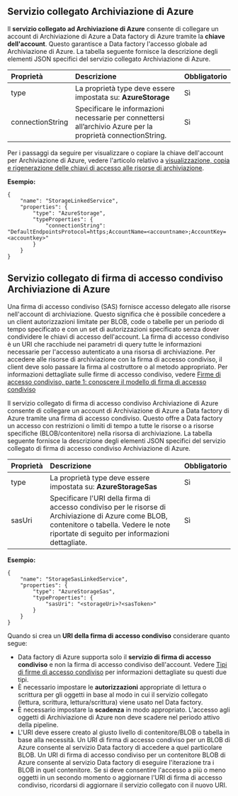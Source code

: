 ## Servizio collegato Archiviazione di Azure

Il **servizio collegato ad Archiviazione di Azure** consente di collegare un account di Archiviazione di Azure a Data factory di Azure tramite la **chiave dell'account**. Questo garantisce a Data factory l'accesso globale ad Archiviazione di Azure. La tabella seguente fornisce la descrizione degli elementi JSON specifici del servizio collegato Archiviazione di Azure.

| Proprietà | Descrizione | Obbligatorio |
| :-------- | :----------- | :-------- |
| type | La proprietà type deve essere impostata su: **AzureStorage** | Sì |
| connectionString | Specificare le informazioni necessarie per connettersi all’archivio Azure per la proprietà connectionString. | Sì |

Per i passaggi da seguire per visualizzare o copiare la chiave dell'account per Archiviazione di Azure, vedere l'articolo relativo a [visualizzazione, copia e rigenerazione delle chiavi di accesso alle risorse di archiviazione](../storage/storage-create-storage-account.md#view-copy-and-regenerate-storage-access-keys).

**Esempio:**
  
	{  
		"name": "StorageLinkedService",  
		"properties": {  
			"type": "AzureStorage",  
			"typeProperties": {  
				"connectionString": "DefaultEndpointsProtocol=https;AccountName=<accountname>;AccountKey=<accountkey>"  
			}  
		}  
	}  


## Servizio collegato di firma di accesso condiviso Archiviazione di Azure  
Una firma di accesso condiviso (SAS) fornisce accesso delegato alle risorse nell'account di archiviazione. Questo significa che è possibile concedere a un client autorizzazioni limitate per BLOB, code o tabelle per un periodo di tempo specificato e con un set di autorizzazioni specificato senza dover condividere le chiavi di accesso dell'account. La firma di accesso condiviso è un URI che racchiude nei parametri di query tutte le informazioni necessarie per l'accesso autenticato a una risorsa di archiviazione. Per accedere alle risorse di archiviazione con la firma di accesso condiviso, il client deve solo passare la firma al costruttore o al metodo appropriato. Per informazioni dettagliate sulle firme di accesso condiviso, vedere [Firme di accesso condiviso, parte 1: conoscere il modello di firma di accesso condiviso](../articles/storage/storage-dotnet-shared-access-signature-part-1.md)
  
Il servizio collegato di firma di accesso condiviso Archiviazione di Azure consente di collegare un account di Archiviazione di Azure a Data factory di Azure tramite una firma di accesso condiviso. Questo offre a Data factory un accesso con restrizioni o limiti di tempo a tutte le risorse o a risorse specifiche (BLOB/contenitore) nella risorsa di archiviazione. La tabella seguente fornisce la descrizione degli elementi JSON specifici del servizio collegato di firma di accesso condiviso Archiviazione di Azure.

| Proprietà | Descrizione | Obbligatorio |
| :-------- | :----------- | :-------- |
| type | La proprietà type deve essere impostata su: **AzureStorageSas** | Sì |
| sasUri | Specificare l'URI della firma di accesso condiviso per le risorse di Archiviazione di Azure come BLOB, contenitore o tabella. Vedere le note riportate di seguito per informazioni dettagliate. | Sì | 


**Esempio:**
  
	{  
		"name": "StorageSasLinkedService",  
		"properties": {  
			"type": "AzureStorageSas",  
			"typeProperties": {  
				"sasUri": "<storageUri>?<sasToken>"   
			}  
		}  
	}  

Quando si crea un **URI della firma di accesso condiviso** considerare quanto segue:

- Data factory di Azure supporta solo il **servizio di firma di accesso condiviso** e non la firma di accesso condiviso dell'account. Vedere [Tipi di firme di accesso condiviso](../articles/storage/storage-dotnet-shared-access-signature-part-1.md#types-of-shared-access-signatures) per informazioni dettagliate su questi due tipi.
- È necessario impostare le **autorizzazioni** appropriate di lettura o scrittura per gli oggetti in base al modo in cui il servizio collegato (lettura, scrittura, lettura/scrittura) viene usato nel Data factory.
- È necessario impostare la **scadenza** in modo appropriato. L'accesso agli oggetti di Archiviazione di Azure non deve scadere nel periodo attivo della pipeline.
- L'URI deve essere creato al giusto livello di contenitore/BLOB o tabella in base alla necessità. Un URI di firma di accesso condiviso per un BLOB di Azure consente al servizio Data factory di accedere a quel particolare BLOB. Un URI di firma di accesso condiviso per un contenitore BLOB di Azure consente al servizio Data factory di eseguire l'iterazione tra i BLOB in quel contenitore. Se si deve consentire l'accesso a più o meno oggetti in un secondo momento o aggiornare l'URI di firma di accesso condiviso, ricordarsi di aggiornare il servizio collegato con il nuovo URI.   

<!---HONumber=AcomDC_0224_2016-->